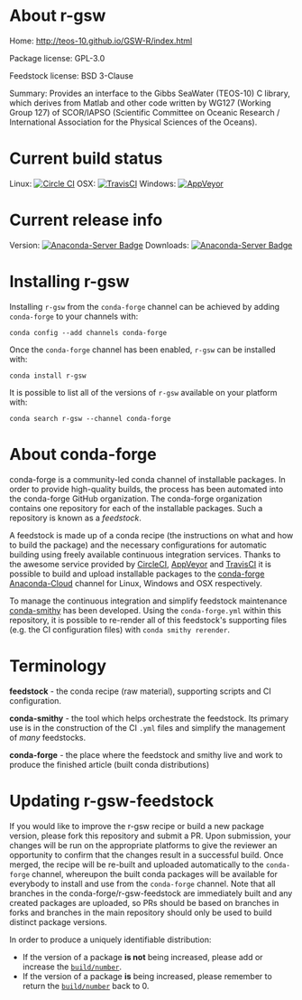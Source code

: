 About r-gsw
===========

Home: http://teos-10.github.io/GSW-R/index.html

Package license: GPL-3.0

Feedstock license: BSD 3-Clause

Summary: Provides an interface to the Gibbs SeaWater (TEOS-10) C library, which derives from Matlab and other code written by WG127 (Working Group 127) of SCOR/IAPSO (Scientific Committee on Oceanic Research / International Association for the Physical Sciences of the Oceans).



Current build status
====================

Linux: [![Circle CI](https://circleci.com/gh/conda-forge/r-gsw-feedstock.svg?style=shield)](https://circleci.com/gh/conda-forge/r-gsw-feedstock)
OSX: [![TravisCI](https://travis-ci.org/conda-forge/r-gsw-feedstock.svg?branch=master)](https://travis-ci.org/conda-forge/r-gsw-feedstock)
Windows: [![AppVeyor](https://ci.appveyor.com/api/projects/status/github/conda-forge/r-gsw-feedstock?svg=True)](https://ci.appveyor.com/project/conda-forge/r-gsw-feedstock/branch/master)

Current release info
====================
Version: [![Anaconda-Server Badge](https://anaconda.org/conda-forge/r-gsw/badges/version.svg)](https://anaconda.org/conda-forge/r-gsw)
Downloads: [![Anaconda-Server Badge](https://anaconda.org/conda-forge/r-gsw/badges/downloads.svg)](https://anaconda.org/conda-forge/r-gsw)

Installing r-gsw
================

Installing `r-gsw` from the `conda-forge` channel can be achieved by adding `conda-forge` to your channels with:

```
conda config --add channels conda-forge
```

Once the `conda-forge` channel has been enabled, `r-gsw` can be installed with:

```
conda install r-gsw
```

It is possible to list all of the versions of `r-gsw` available on your platform with:

```
conda search r-gsw --channel conda-forge
```


About conda-forge
=================

conda-forge is a community-led conda channel of installable packages.
In order to provide high-quality builds, the process has been automated into the
conda-forge GitHub organization. The conda-forge organization contains one repository
for each of the installable packages. Such a repository is known as a *feedstock*.

A feedstock is made up of a conda recipe (the instructions on what and how to build
the package) and the necessary configurations for automatic building using freely
available continuous integration services. Thanks to the awesome service provided by
[CircleCI](https://circleci.com/), [AppVeyor](http://www.appveyor.com/)
and [TravisCI](https://travis-ci.org/) it is possible to build and upload installable
packages to the [conda-forge](https://anaconda.org/conda-forge)
[Anaconda-Cloud](http://docs.anaconda.org/) channel for Linux, Windows and OSX respectively.

To manage the continuous integration and simplify feedstock maintenance
[conda-smithy](http://github.com/conda-forge/conda-smithy) has been developed.
Using the ``conda-forge.yml`` within this repository, it is possible to re-render all of
this feedstock's supporting files (e.g. the CI configuration files) with ``conda smithy rerender``.


Terminology
===========

**feedstock** - the conda recipe (raw material), supporting scripts and CI configuration.

**conda-smithy** - the tool which helps orchestrate the feedstock.
                   Its primary use is in the construction of the CI ``.yml`` files
                   and simplify the management of *many* feedstocks.

**conda-forge** - the place where the feedstock and smithy live and work to
                  produce the finished article (built conda distributions)


Updating r-gsw-feedstock
========================

If you would like to improve the r-gsw recipe or build a new
package version, please fork this repository and submit a PR. Upon submission,
your changes will be run on the appropriate platforms to give the reviewer an
opportunity to confirm that the changes result in a successful build. Once
merged, the recipe will be re-built and uploaded automatically to the
`conda-forge` channel, whereupon the built conda packages will be available for
everybody to install and use from the `conda-forge` channel.
Note that all branches in the conda-forge/r-gsw-feedstock are
immediately built and any created packages are uploaded, so PRs should be based
on branches in forks and branches in the main repository should only be used to
build distinct package versions.

In order to produce a uniquely identifiable distribution:
 * If the version of a package **is not** being increased, please add or increase
   the [``build/number``](http://conda.pydata.org/docs/building/meta-yaml.html#build-number-and-string).
 * If the version of a package **is** being increased, please remember to return
   the [``build/number``](http://conda.pydata.org/docs/building/meta-yaml.html#build-number-and-string)
   back to 0.
